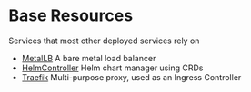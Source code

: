 # Base Resources

Services that most other deployed services rely on

- [MetalLB](https://metallb.universe.tf) A bare metal load balancer
- [HelmController](https://github.com/k3s-io/helm-controller) Helm chart manager using CRDs 
- [Traefik](https://traefik.io) Multi-purpose proxy, used as an Ingress Controller